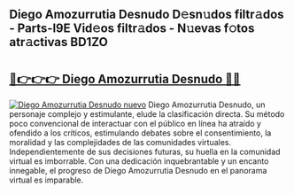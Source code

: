 ## Diego Amozurrutia Desnudo D𝚎sn𝚞dos filtr𝚊dos - Parts-l9E Vid𝚎os filtr𝚊dos - N𝚞evas f𝚘tos atr𝚊ctivas BD1ZO

# <h2><a href="http://mb6l88.tromn.icu/?c=Diego+Amozurrutia+Desnudo">🔗👉👉👉 Diego Amozurrutia Desnudo 🔗🔗</a></h2>

[![Diego Amozurrutia Desnudo nuevo](https://i.imgur.com/pEAQMta.gif)](http://mb6l88.tromn.icu/?c=Diego+Amozurrutia+Desnudo)
Diego Amozurrutia Desnudo, un personaje complejo y estimulante, elude la clasificación directa. Su método poco convencional de interactuar con el público en línea ha atraído y ofendido a los críticos, estimulando debates sobre el consentimiento, la moralidad y las complejidades de las comunidades virtuales. Independientemente de sus decisiones futuras, su huella en la comunidad virtual es imborrable. Con una dedicación inquebrantable y un encanto innegable, el progreso de Diego Amozurrutia Desnudo en el panorama virtual es imparable.
